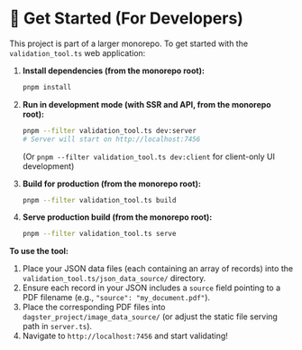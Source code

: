 # 🚀 Get Started (For Developers)

This project is part of a larger monorepo. To get started with the `validation_tool.ts` web application:

1. **Install dependencies (from the monorepo root):**

   ```bash
   pnpm install
   ```

2. **Run in development mode (with SSR and API, from the monorepo root):**

   ```bash
   pnpm --filter validation_tool.ts dev:server
   # Server will start on http://localhost:7456
   ```

   (Or `pnpm --filter validation_tool.ts dev:client` for client-only UI development)

3. **Build for production (from the monorepo root):**

   ```bash
   pnpm --filter validation_tool.ts build
   ```

4. **Serve production build (from the monorepo root):**

   ```bash
   pnpm --filter validation_tool.ts serve
   ```

**To use the tool:**

1. Place your JSON data files (each containing an array of records) into the `validation_tool.ts/json_data_source/` directory.
2. Ensure each record in your JSON includes a `source` field pointing to a PDF filename (e.g., `"source": "my_document.pdf"`).
3. Place the corresponding PDF files into `dagster_project/image_data_source/` (or adjust the static file serving path in `server.ts`).
4. Navigate to `http://localhost:7456` and start validating!
